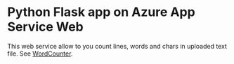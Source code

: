 # Python Flask app on Azure App Service Web

This web service allow to you count lines, words and chars in uploaded text file.
See [WordCounter](http://textcounter.azurewebsites.net/). 

